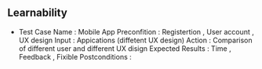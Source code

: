 ## Learnability
* Test Case Name : Mobile App
Preconfition : Registertion , User account , UX design
Input : Appications (diffetent UX design)
Action : Comparison of different user and different UX disign 
Expected Results : Time , Feedback , Fixible
Postconditions : 
